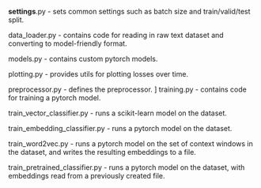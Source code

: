 __settings__.py - sets common settings such as batch size and train/valid/test split.

data_loader.py - contains code for reading in raw text dataset and converting to model-friendly format.

models.py - contains custom pytorch models.

plotting.py - provides utils for plotting losses over time.

preprocessor.py - defines the preprocessor.
]
training.py - contains code for training a pytorch model.

train_vector_classifier.py - runs a scikit-learn model on the dataset.

train_embedding_classifier.py - runs a pytorch model on the dataset.

train_word2vec.py - runs a pytorch model on the set of context windows in the dataset, and writes the resulting embeddings to a file.

train_pretrained_classifier.py - runs a pytorch model on the dataset, with embeddings read from a previously created file.
